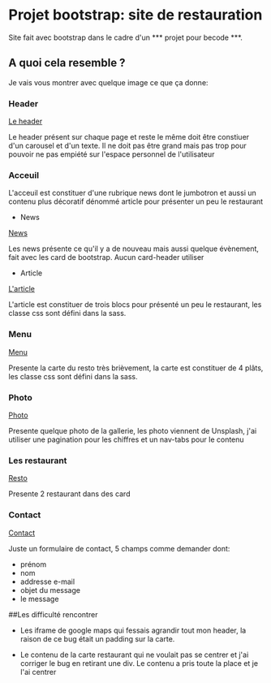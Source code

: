 # Projet bootstrap: site de restauration

Site fait avec bootstrap dans le cadre d'un *** projet pour becode ***.

## A quoi cela resemble ?

Je vais vous montrer avec quelque image ce que ça donne:

### Header

[Le header](assets/image/gitPhoto/header.png)

Le header présent sur chaque page et reste le même doit être constiuer d'un carousel et d'un texte.
Il ne doit pas être grand mais pas trop pour pouvoir ne pas empiété sur l'espace personnel de l'utilisateur 

### Acceuil

L'acceuil est constituer d'une rubrique news dont le jumbotron et aussi un contenu plus décoratif dénommé article pour présenter un peu le restaurant

- News

[News](assets/image/gitPhoto/news/png)

Les news présente ce qu'il y a de nouveau mais aussi quelque évènement, fait avec les card de bootstrap. Aucun card-header utiliser

- Article

[L'article](assets/image/gitPhoto/article.png)

L'article est constituer de trois blocs pour présenté un peu le restaurant, les classe css sont défini dans la sass. 

### Menu

[Menu](assets/image/gitPhoto/menu.png)

Presente la carte du resto très brièvement, la carte est constituer de 4 plâts, les classe css sont défini dans la sass.

### Photo

[Photo](assets/image/gitPhoto/menu.png)

Presente quelque photo de la gallerie, les photo viennent de Unsplash, j'ai utiliser une pagination pour les chiffres et un nav-tabs pour le contenu

### Les restaurant

[Resto](assets/image/gitPhoto/resto.png)

Presente 2 restaurant dans des card

### Contact

[Contact](assets/image/gitPhoto/contact.png)

Juste un formulaire de contact, 5 champs comme demander dont:

- prénom
- nom
- addresse e-mail
- objet du message
- le message

##Les difficulté rencontrer

- Les iframe de google maps qui fessais agrandir tout mon header, la raison de ce bug était un padding sur la carte.

- Le contenu de la carte restaurant qui ne voulait pas se centrer et j'ai corriger le bug en retirant une div. Le contenu a pris toute la place et je l'ai centrer